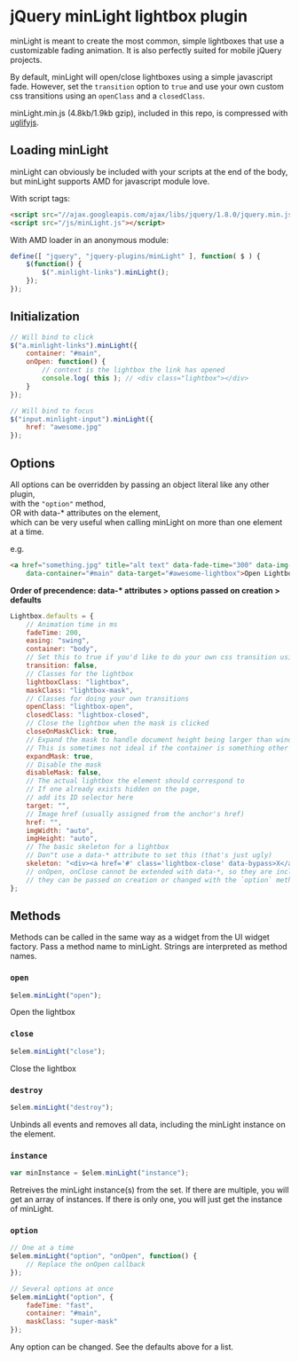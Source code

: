 # jQuery minLight lightbox plugin

minLight is meant to create the most common, simple lightboxes that use a customizable fading animation. It is also perfectly suited for mobile jQuery projects.

By default, minLight will open/close lightboxes using a simple javascript fade. However, set the `transition` option to `true` and use your own custom css transitions using an `openClass` and a `closedClass`.

minLight.min.js (4.8kb/1.9kb gzip), included in this repo, is compressed with [uglifyjs](https://github.com/mishoo/UglifyJS).


## Loading minLight
minLight can obviously be included with your scripts at the end of the body, but minLight supports AMD for javascript module love.

With script tags:

```html
<script src="//ajax.googleapis.com/ajax/libs/jquery/1.8.0/jquery.min.js"></script>
<script src="/js/minLight.js"></script>
```

With AMD loader in an anonymous module:

```js
define([ "jquery", "jquery-plugins/minLight" ], function( $ ) {
	$(function() {
		$(".minlight-links").minLight();
	});
});
```

## Initialization

```js
// Will bind to click
$("a.minlight-links").minLight({
	container: "#main",
	onOpen: function() {
		// context is the lightbox the link has opened
		console.log( this ); // <div class="lightbox"></div>
	}
});

// Will bind to focus
$("input.minlight-input").minLight({
	href: "awesome.jpg"
});
```

## Options

All options can be overridden by passing an object literal like any other plugin,<br>
with the `"option"` method,<br>
OR with data-* attributes on the element,<br>
which can be very useful when calling minLight on more than one element at a time.

e.g.

```html
<a href="something.jpg" title="alt text" data-fade-time="300" data-img-width="750"
	data-container="#main" data-target="#awesome-lightbox">Open Lightbox</a>
```

__Order of precendence: data-* attributes > options passed on creation > defaults__

```js
Lightbox.defaults = {
	// Animation time in ms
	fadeTime: 200,
	easing: "swing",
	container: "body",
	// Set this to true if you'd like to do your own css transition using your own styles
	transition: false,
	// Classes for the lightbox
	lightboxClass: "lightbox",
	maskClass: "lightbox-mask",
	// Classes for doing your own transitions
	openClass: "lightbox-open",
	closedClass: "lightbox-closed",
	// Close the lightbox when the mask is clicked
	closeOnMaskClick: true,
	// Expand the mask to handle document height being larger than window height
	// This is sometimes not ideal if the container is something other than the body
	expandMask: true,
	// Disable the mask
	disableMask: false,
	// The actual lightbox the element should correspond to
	// If one already exists hidden on the page,
	// add its ID selector here
	target: "",
	// Image href (usually assigned from the anchor's href)
	href: "",
	imgWidth: "auto",
	imgHeight: "auto",
	// The basic skeleton for a lightbox
	// Don"t use a data-* attribute to set this (that's just ugly)
	skeleton: "<div><a href='#' class='lightbox-close' data-bypass>X</a></div>"
	// onOpen, onClose cannot be extended with data-*, so they are included in defaults
	// they can be passed on creation or changed with the `option` method
};
```

## Methods

Methods can be called in the same way as a widget from the UI widget factory. Pass a method name to minLight. Strings are interpreted as method names.

### `open`

```js
$elem.minLight("open");
```

Open the lightbox

### `close`

```js
$elem.minLight("close");
```

Close the lightbox

### `destroy`

```js
$elem.minLight("destroy");
```

Unbinds all events and removes all data, including the minLight instance on the element.

### `instance`

```js
var minInstance = $elem.minLight("instance");
```

Retreives the minLight instance(s) from the set. If there are multiple, you will get an array of instances. If there is only one, you will just get the instance of minLight.

### `option`

```js
// One at a time
$elem.minLight("option", "onOpen", function() {
	// Replace the onOpen callback
});

// Several options at once
$elem.minLight("option", {
	fadeTime: "fast",
	container: "#main",
	maskClass: "super-mask"
});
```

Any option can be changed. See the defaults above for a list.
